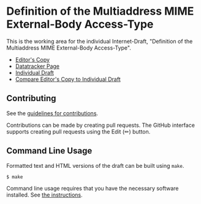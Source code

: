 # Definition of the Multiaddress MIME External-Body Access-Type

This is the working area for the individual Internet-Draft, "Definition of the Multiaddress MIME External-Body Access-Type".

* [Editor's Copy](https://Pandapip1.github.io/multiaddr-access-type/#go.draft-multiaddraccesstype.html)
* [Datatracker Page](https://datatracker.ietf.org/doc/draft-multiaddraccesstype)
* [Individual Draft](https://datatracker.ietf.org/doc/html/draft-multiaddraccesstype)
* [Compare Editor's Copy to Individual Draft](https://Pandapip1.github.io/multiaddr-access-type/#go.draft-multiaddraccesstype.diff)


## Contributing

See the
[guidelines for contributions](https://github.com/Pandapip1/multiaddr-access-type/blob/main/CONTRIBUTING.md).

Contributions can be made by creating pull requests.
The GitHub interface supports creating pull requests using the Edit (✏) button.


## Command Line Usage

Formatted text and HTML versions of the draft can be built using `make`.

```sh
$ make
```

Command line usage requires that you have the necessary software installed.  See
[the instructions](https://github.com/martinthomson/i-d-template/blob/main/doc/SETUP.md).

